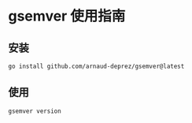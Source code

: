 # gsemver 使用指南

## 安装 
```shell
go install github.com/arnaud-deprez/gsemver@latest
```


## 使用
```shell
gsemver version
```

